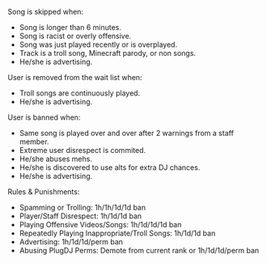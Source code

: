 Song is skipped when:
* Song is longer than 6 minutes.
* Song is racist or overly offensive.
* Song was just played recently or is overplayed.
* Track is a troll song, Minecraft parody, or non songs.
* He/she is advertising.

User is removed from the wait list when:
* Troll songs are continuously played.
* He/she is advertising.

User is banned when:
* Same song is played over and over after 2 warnings from a staff member.
* Extreme user disrespect is commited.
* He/she abuses mehs.
* He/she is discovered to use alts for extra DJ chances.
* He/she is advertising.

Rules & Punishments:
* Spamming or Trolling: 1h/1h/1d/1d ban
* Player/Staff Disrespect: 1h/1d/1d ban
* Playing Offensive Videos/Songs: 1h/1d/1d/1d ban
* Repeatedly Playing Inappropriate/Troll Songs: 1h/1d/1d ban
* Advertising: 1h/1d/1d/perm ban
* Abusing PlugDJ Perms: Demote from current rank or 1h/1d/1d/perm ban
